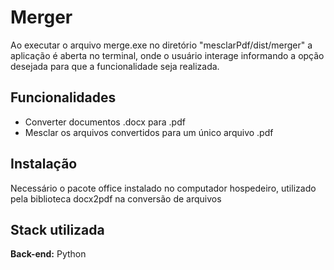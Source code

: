 # Merger
Ao executar o arquivo merge.exe no diretório "mesclarPdf/dist/merger" a aplicação é aberta no terminal, onde o usuário interage informando a opção desejada para que a funcionalidade seja realizada.

## Funcionalidades

- Converter documentos .docx para .pdf
- Mesclar os arquivos convertidos para um único arquivo .pdf


## Instalação
Necessário o pacote office instalado no computador hospedeiro, utilizado pela biblioteca docx2pdf na conversão de arquivos
## Stack utilizada
**Back-end:** Python


